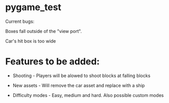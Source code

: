 # pygame_test

Current bugs:

Boxes fall outside of the "view port".

Car's hit box is too wide

# Features to be added:

* Shooting - Players will be alowed to shoot blocks at falling blocks

* New assets - Will remove the car asset and replace with a ship

* Difficulty modes - Easy, medium and hard. Also possible custom modes
